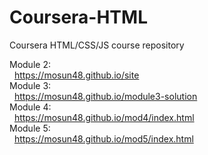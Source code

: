 # Coursera-HTML
Coursera HTML/CSS/JS course repository

Module 2:  
&nbsp;&nbsp;https://mosun48.github.io/site  
Module 3:  
&nbsp;&nbsp;https://mosun48.github.io/module3-solution    
Module 4:          
&nbsp;&nbsp;https://mosun48.github.io/mod4/index.html       
Module 5:       
&nbsp;&nbsp;https://mosun48.github.io/mod5/index.html       
